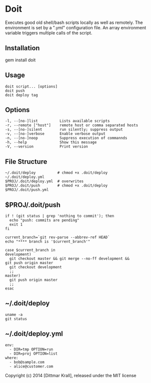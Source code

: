 Doit
====

Executes good old shell/bash scripts locally as well as remotely.
The environment is set by a ".yml" configuration file.
An array environment variable triggers multiple calls of the script.

Installation
------------
  gem install doit

Usage
-----
    doit script... [options]
    doit push
    doit deploy tag

Options
-------
    -l, --[no-]list          Lists available scripts
    -r, --remote ["host"]    remote host or comma separated hosts
    -s, --[no-]silent        run silently; suppress output
    -v, --[no-]verbose       Enable verbose output
    -n, --[no-]noop          Suppress execution of commannds
    -h, --help               Show this message
    -V, --version            Print version

File Structure
--------------
    ~/.doit/deploy          # chmod +x .doit/deploy
    ~/.doit/deploy.yml
    $PROJ/.doit/deploy.yml  # overwrites
    $PROJ/.doit/push        # chmod +x .doit/deploy
    $PROJ/.doit/push.yml

$PROJ/.doit/push
----------------
    if ! (git status | grep 'nothing to commit'); then
      echo "push: commits are pending"
      exit 1
    fi

    current_branch=`git rev-parse --abbrev-ref HEAD`
    echo "**** branch is '$current_branch'"

    case $current_branch in
    development)
      git checkout master && git merge --no-ff development &&
	git push origin master
      git checkout development
      ;;
    master)
      git push origin master
      ;;
    esac

~/.doit/deploy
--------------
    uname -a
    git status

~/.doit/deploy.yml
------------------
    env:
      - DIR=tmp OPTION=run
      - DIR=proj OPTION=list
    where:
      - bob@sample.com
      - alice@customer.com

Copyright (c) 2014 [Dittmar Krall], released under the MIT license
